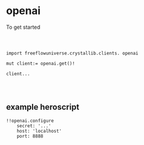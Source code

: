 # openai



To get started

```vlang



import freeflowuniverse.crystallib.clients. openai

mut client:= openai.get()!

client...




```

## example heroscript


```hero
!!openai.configure
    secret: '...'
    host: 'localhost'
    port: 8888
```


